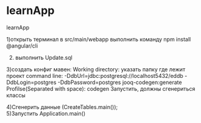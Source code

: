 # learnApp
learnApp


1)открыть терминал в src/main/webapp 
  выполнить команду npm install @angular/cli
  
2) выполнить Update.sql

3)создать конфиг мавен: 
  Working directory: указать папку где лежит проект
  command line:  -DdbUrl=jdbc:postgresql://localhost5432/eddb -DdbLogin=postgres -DdbPassword=postgres jooq-codegen:generate
  Profilse(Separated with space): codegen
  Запустить, должны сгенериться классы
  
4)Сгенерить данные (СreateTables.main());  
5)Запустить Application.main()
